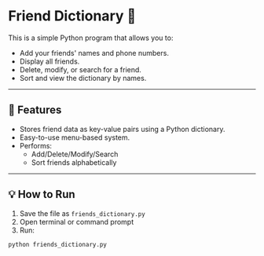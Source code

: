 # Friend Dictionary 📖

This is a simple Python program that allows you to:
- Add your friends' names and phone numbers.
- Display all friends.
- Delete, modify, or search for a friend.
- Sort and view the dictionary by names.

---

## 🔧 Features

- Stores friend data as key-value pairs using a Python dictionary.
- Easy-to-use menu-based system.
- Performs:
  - Add/Delete/Modify/Search
  - Sort friends alphabetically

---

## 💡 How to Run

1. Save the file as `friends_dictionary.py`
2. Open terminal or command prompt
3. Run:

```bash
python friends_dictionary.py
